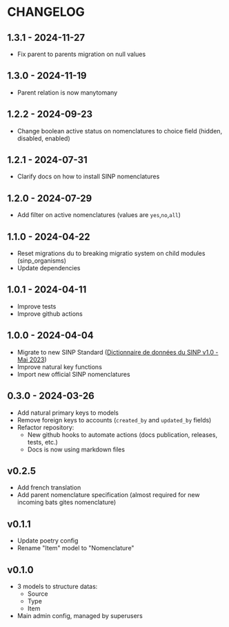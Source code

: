 # CHANGELOG

## 1.3.1 - 2024-11-27

- Fix parent to parents migration on null values

## 1.3.0 - 2024-11-19

- Parent relation is now manytomany

## 1.2.2 - 2024-09-23

- Change boolean active status on nomenclatures to choice field (hidden, disabled, enabled)

## 1.2.1 - 2024-07-31

- Clarify docs on how to install SINP nomenclatures

## 1.2.0 - 2024-07-29

- Add filter on active nomenclatures (values are `yes`,`no`,`all`)

## 1.1.0 - 2024-04-22

- Reset migrations du to breaking migratio system on child modules (sinp_organisms)
- Update dependencies

## 1.0.1 - 2024-04-11

- Improve tests
- Improve github actions

## 1.0.0 - 2024-04-04

- Migrate to new SINP Standard ([Dictionnaire de données du SINP v1.0 - Mai 2023](https://inpn.mnhn.fr/docs-web/docs/download/421821))
- Improve natural key functions
- Import new official SINP nomenclatures

## 0.3.0 - 2024-03-26

- Add natural primary keys to models
- Remove foreign keys to accounts (`created_by` and `updated_by` fields)
- Refactor repository:
  - New github hooks to automate actions (docs publication, releases, tests, etc.)
  - Docs is now using markdown files

## v0.2.5

- Add french translation
- Add parent nomenclature specification (almost required for new incoming bats gites nomenclature)

## v0.1.1

- Update poetry config
- Rename "Item" model to "Nomenclature"

## v0.1.0

- 3 models to structure datas:
  - Source
  - Type
  - Item
- Main admin config, managed by superusers
